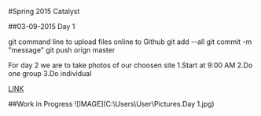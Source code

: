 #Spring 2015 Catalyst


##03-09-2015 Day 1

git command line to upload files online to Github
	git add --all
	git commit -m "message"
	git push orign master

For day 2 we are to take photos of our choosen site
1.Start at 9:00 AM
2.Do one group 
3.Do individual

[LINK](https://github.com/jentery/facades/blob/master/index.md)

##Work in Progress
![IMAGE](C:\Users\User\Pictures.Day 1.jpg)
